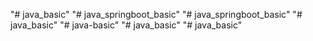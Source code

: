 "# java_basic" 
"# java_springboot_basic" 
"# java_springboot_basic" 
"# java_basic" 
"# java-basic" 
"# java_basic" 
"# java_basic" 
